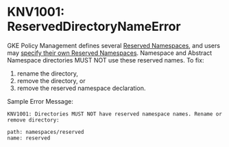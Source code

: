 [//]: # (Autogenerated file. Do not manually modify.)

# KNV1001: ReservedDirectoryNameError

GKE Policy Management defines several
[Reserved Namespaces](../management_flow.md#namespaces), and users may
[specify their own Reserved Namespaces](../system_config.md#reserved-namespaces).
Namespace and Abstract Namespace directories MUST NOT use these reserved names.
To fix:

1.  rename the directory,
1.  remove the directory, or
1.  remove the reserved namespace declaration.

Sample Error Message:

```
KNV1001: Directories MUST NOT have reserved namespace names. Rename or remove directory:

path: namespaces/reserved
name: reserved
```
